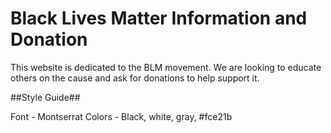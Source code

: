 # Black Lives Matter Information and Donation #

This website is dedicated to the BLM movement. We are looking to educate others on the cause and ask for donations to help support it.

##Style Guide##

Font - Montserrat
Colors - Black, white, gray, #fce21b
